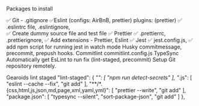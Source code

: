 Packages to install


✅ Git - .gitignore
✅Eslint (configs: AirBnB, prettier) plugins: (prettier)
✅    .eslintrc file, .eslintignore,   
✅ Create dummy source file and test file
✅ Prettier
✅    .prettierrc, .prettierignore,
✅ Add extensions - Prettier, Eslint
✅ Jest
    ✅ jest.config.js,
    ✅ add npm script for running jest in watch mode
Husky
    commitmessage, precommit, prepush hooks.
Commitlint
    commitlint.config.js
TypeSync
Automatically get EsLint to run fix (lint-staged, precommit)
Setup Git repository remotely.






Gearoids lint staged
"lint-staged": {
    "*": [
      "npm run detect-secrets"
    ],
    "*.js": [
      "eslint --cache --fix",
      "git add"
    ],
    "**/*.{css,html,js,json,md,page,xml,yaml,yml}": [
      "prettier --write",
      "git add"
    ],
    "package.json": [
      "typesync --silent",
      "sort-package-json",
      "git add"
    ]
  },